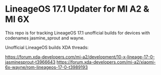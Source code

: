 # LineageOS 17.1 Updater for MI A2 & MI 6X

This repo is for tracking LineageOS 17.1 unofficial builds for devices with codenames jasmine_sprout and wayne.

Unofficial LineageOS builds XDA threads:

https://forum.xda-developers.com/mi-a2/development/10-x-lineage-17-0-jasminesprout-t3966643
https://forum.xda-developers.com/mi-a2/xiaomi-6x-wayne/rom-lineageos-17-0-t3989193
